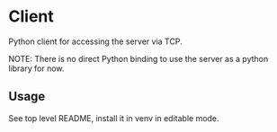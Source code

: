 # Client

Python client for accessing the server via TCP.

NOTE: There is no direct Python binding to use the server as a python library for now.

## Usage

See top level README, install it in venv in editable mode.